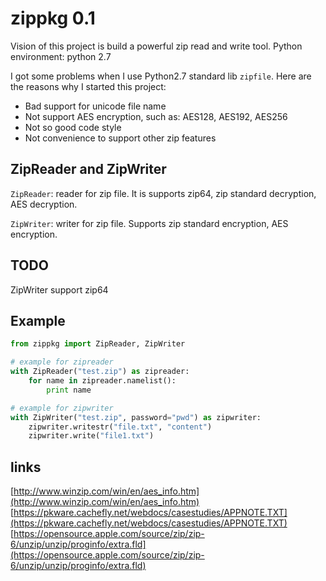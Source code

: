 # zippkg 0.1

Vision of this project is build a powerful zip read and write tool. 
Python environment: python 2.7

I got some problems when I use Python2.7 standard lib `zipfile`. Here are the reasons why I started this project:

* Bad support for unicode file name
* Not support AES encryption, such as: AES128, AES192, AES256
* Not so good code style
* Not convenience to support other zip features


## ZipReader and ZipWriter

`ZipReader`: reader for zip file. It is supports zip64, zip standard decryption, AES decryption.

`ZipWriter`: writer for zip file. Supports zip standard encryption, AES encryption. 


## TODO
ZipWriter support zip64

## Example

```python
from zippkg import ZipReader, ZipWriter

# example for zipreader
with ZipReader("test.zip") as zipreader:
    for name in zipreader.namelist():
        print name

# example for zipwriter
with ZipWriter("test.zip", password="pwd") as zipwriter:
    zipwriter.writestr("file.txt", "content")
    zipwriter.write("file1.txt")
```


## links

[http://www.winzip.com/win/en/aes_info.htm](http://www.winzip.com/win/en/aes_info.htm)  
[https://pkware.cachefly.net/webdocs/casestudies/APPNOTE.TXT](https://pkware.cachefly.net/webdocs/casestudies/APPNOTE.TXT)  
[https://opensource.apple.com/source/zip/zip-6/unzip/unzip/proginfo/extra.fld](https://opensource.apple.com/source/zip/zip-6/unzip/unzip/proginfo/extra.fld)
